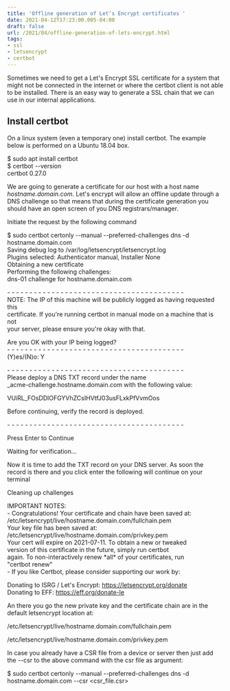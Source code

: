 ```yaml
---
title: 'Offline generation of Let’s Encrypt certificates '
date: 2021-04-12T17:23:00.005-04:00
draft: false
url: /2021/04/offline-generation-of-lets-encrypt.html
tags: 
- ssl
- letsencrypt
- certbot
---
```


  

Sometimes we need to get a Let's Encrypt SSL certificate for a system that might not be connected in the internet or where the certbot client is not able to be installed. There is an easy way to generate a SSL chain that we can use in our internal applications.

Install certbot
---------------

On a linux system (even a temporary one) install certbot. The example below is performed on a Ubuntu 18.04 box.

  
$ sudo apt install certbot  
$ certbot --version  
certbot 0.27.0

  

We are going to generate a certificate for our host with a host name _hostname.domain.com_. Let's encrypt will allow an offline update through a DNS challenge so that means that during the certificate generation you should have an open screen of you DNS registrars/manager.

  

Initiate the request by the following command  
  
$ sudo certbot certonly --manual --preferred-challenges dns -d hostname.domain.com  
Saving debug log to /var/log/letsencrypt/letsencrypt.log  
Plugins selected: Authenticator manual, Installer None  
Obtaining a new certificate  
Performing the following challenges:  
dns-01 challenge for hostname.domain.com  
  
\- - - - - - - - - - - - - - - - - - - - - - - - - - - - - - - - - - - - - - - -  
NOTE: The IP of this machine will be publicly logged as having requested this  
certificate. If you're running certbot in manual mode on a machine that is not  
your server, please ensure you're okay with that.  
  
Are you OK with your IP being logged?  
\- - - - - - - - - - - - - - - - - - - - - - - - - - - - - - - - - - - - - - - -  
(Y)es/(N)o: Y  
  
\- - - - - - - - - - - - - - - - - - - - - - - - - - - - - - - - - - - - - - - -  
Please deploy a DNS TXT record under the name  
\_acme-challenge.hostname.domain.com with the following value:  
  
VUiRL\_FOsDDlOFGYVhZCsIHVtfJ03usFLxkPfVvmOos  
  
Before continuing, verify the record is deployed.  
  
\- - - - - - - - - - - - - - - - - - - - - - - - - - - - - - - - - - - - - - - -  
  
Press Enter to Continue  
  
Waiting for verification...  
  
  
Now it is time to add the TXT record on your DNS server. As soon the record is there and you click enter the following will continue on your terminal  
  
Cleaning up challenges  
  
IMPORTANT NOTES:  
\- Congratulations! Your certificate and chain have been saved at:  
/etc/letsencrypt/live/hostname.domain.com/fullchain.pem  
Your key file has been saved at:  
/etc/letsencrypt/live/hostname.domain.com/privkey.pem  
Your cert will expire on 2021-07-11. To obtain a new or tweaked  
version of this certificate in the future, simply run certbot  
again. To non-interactively renew \*all\* of your certificates, run  
"certbot renew"  
\- If you like Certbot, please consider supporting our work by:  
  
Donating to ISRG / Let's Encrypt: https://letsencrypt.org/donate  
Donating to EFF: https://eff.org/donate-le

  

  

An there you go the new private key and the certificate chain are in the default letsencrypt location at:

  

/etc/letsencrypt/live/hostname.domain.com/fullchain.pem

/etc/letsencrypt/live/hostname.domain.com/privkey.pem

  

In case you already have a CSR file from a device or server then just add the --csr to the above command with the csr file as argument:

  

$ sudo certbot certonly --manual --preferred-challenges dns -d hostname.domain.com --csr <csr\_file.csr>